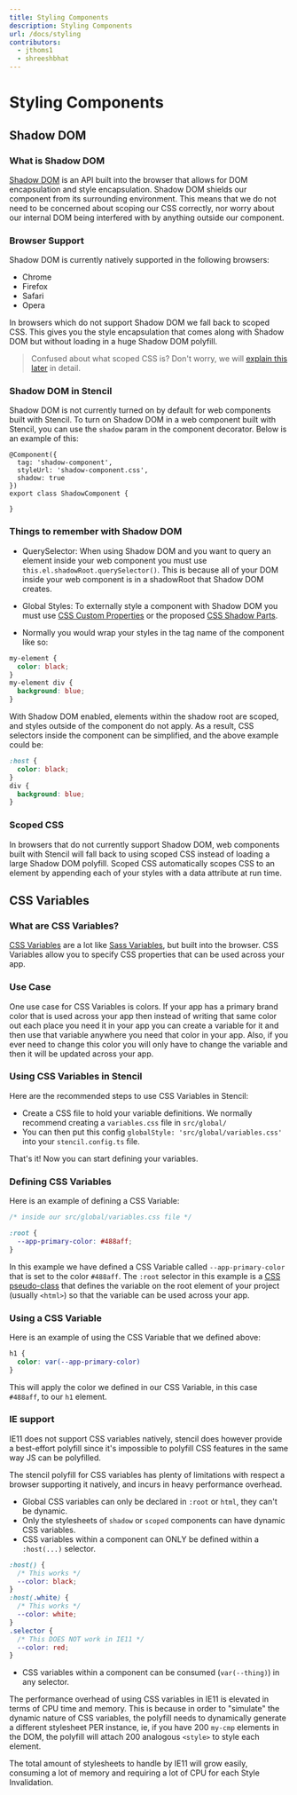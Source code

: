 ```yaml
---
title: Styling Components
description: Styling Components
url: /docs/styling
contributors:
  - jthoms1
  - shreeshbhat
---
```


# Styling Components

## Shadow DOM

### What is Shadow DOM

[Shadow DOM](https://developers.google.com/web/fundamentals/web-components/shadowdom) is an API built into the browser that allows for DOM encapsulation and style encapsulation. Shadow DOM shields our component from its surrounding environment. This means that we do not need to be concerned about scoping our CSS correctly, nor worry about our internal DOM being interfered with by anything outside our component.

### Browser Support

Shadow DOM is currently natively supported in the following browsers:

- Chrome
- Firefox
- Safari
- Opera

In browsers which do not support Shadow DOM we fall back to scoped CSS. This gives you the style encapsulation that comes along with Shadow DOM but without loading in a huge Shadow DOM polyfill.

> Confused about what scoped CSS is? Don't worry, we will [explain this later](#scoped-css) in detail.

### Shadow DOM in Stencil

Shadow DOM is not currently turned on by default for web components built with Stencil. To turn on Shadow DOM in a web component built with Stencil, you can use the `shadow` param in the component decorator. Below is an example of this:

```tsx
@Component({
  tag: 'shadow-component',
  styleUrl: 'shadow-component.css',
  shadow: true
})
export class ShadowComponent {

}
```

### Things to remember with Shadow DOM

- QuerySelector: When using Shadow DOM and you want to query an element inside your web component you must use `this.el.shadowRoot.querySelector()`. This is because all of your DOM inside your web component is in a shadowRoot that Shadow DOM creates.

- Global Styles: To externally style a component with Shadow DOM you must use [CSS Custom Properties](https://developer.mozilla.org/en-US/docs/Web/CSS/Using_CSS_variables) or the proposed [CSS Shadow Parts](https://meowni.ca/posts/part-theme-explainer/).

- Normally you would wrap your styles in the tag name of the component like so:

```css
my-element {
  color: black;
}
my-element div {
  background: blue;
}
```

With Shadow DOM enabled, elements within the shadow root are scoped, and styles outside of the component do not apply. As a result, CSS selectors inside the component can be simplified, and the above example could be:

```css
:host {
  color: black;
}
div {
  background: blue;
}
```

### Scoped CSS

In browsers that do not currently support Shadow DOM, web components built with Stencil will fall back to using scoped CSS instead of loading a large Shadow DOM polyfill. Scoped CSS automatically scopes CSS to an element by appending each of your styles with a data attribute at run time.

## CSS Variables

### What are CSS Variables?

[CSS Variables](https://developer.mozilla.org/en-US/docs/Web/CSS/Using_CSS_variables) are a lot like [Sass Variables](https://ionicframework.com/docs/theming/sass-variables/), but built into the browser. CSS Variables allow you to specify CSS properties that can be used across your app.

### Use Case

One use case for CSS Variables is colors. If your app has a primary brand color that is used across your app then instead of writing that same color out each place you need it in your app you can create a variable for it and then use that variable anywhere you need that color in your app. Also, if you ever need to change this color you will only have to change the variable and then it will be updated across your app.

### Using CSS Variables in Stencil

Here are the recommended steps to use CSS Variables in Stencil:

- Create a CSS file to hold your variable definitions. We normally recommend creating a `variables.css` file in `src/global/`
- You can then put this config `globalStyle: 'src/global/variables.css'` into your `stencil.config.ts` file.

That's it! Now you can start defining your variables.

### Defining CSS Variables

Here is an example of defining a CSS Variable:

```css
/* inside our src/global/variables.css file */

:root {
  --app-primary-color: #488aff;
}
```

In this example we have defined a CSS Variable called `--app-primary-color` that is set to the color `#488aff`. The `:root` selector in this example is a [CSS pseudo-class](https://developer.mozilla.org/en-US/docs/Web/CSS/:root) that defines the variable on the root element of your project (usually `<html>`) so that the variable can be used across your app.

### Using a CSS Variable

Here is an example of using the CSS Variable that we defined above:

```css
h1 {
  color: var(--app-primary-color)
}
```

This will apply the color we defined in our CSS Variable, in this case `#488aff`, to our `h1` element.

### IE support

IE11 does not support CSS variables natively, stencil does however provide a best-effort polyfill since it's impossible to polyfill CSS features in the same way JS can be polyfilled.

The stencil polyfill for CSS variables has plenty of limitations with respect a browser supporting it natively, and incurs in heavy performance overhead.

- Global CSS variables can only be declared in `:root` or `html`, they can't be dynamic.
- Only the stylesheets of `shadow` or `scoped` components can have dynamic CSS variables.
- CSS variables within a component can ONLY be defined within a `:host(...)` selector.
```css
:host() {
  /* This works */
  --color: black;
}
:host(.white) {
  /* This works */
  --color: white;
}
.selector {
  /* This DOES NOT work in IE11 */
  --color: red;
}
```

- CSS variables within a component can be consumed (`var(--thing)`) in any selector.

The performance overhead of using CSS variables in IE11 is elevated in terms of CPU time and memory. This is because in order to "simulate" the dynamic nature of CSS variables, the polyfill needs to dynamically generate a different stylesheet PER instance, ie, if you have 200 `my-cmp` elements in the DOM, the polyfill will attach 200 analogous `<style>` to style each element.

The total amount of stylesheets to handle by IE11 will grow easily, consuming a lot of memory and requiring a lot of CPU for each Style Invalidation.
